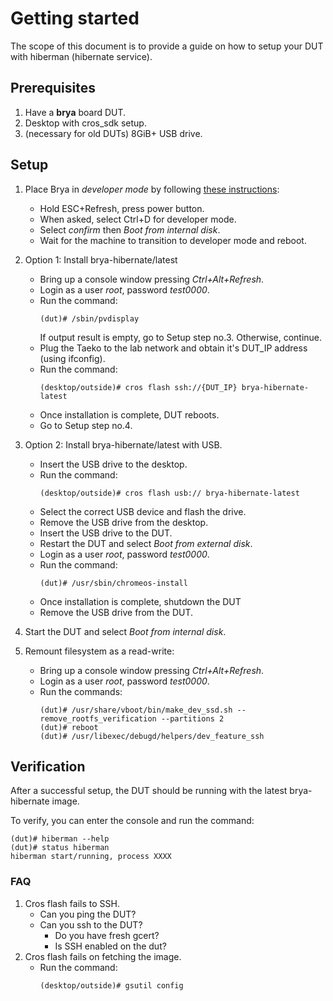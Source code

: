 # Getting started

The scope of this document is to provide a guide on how to setup your DUT with
hiberman (hibernate service).

## Prerequisites

1. Have a **brya** board DUT.
1. Desktop with cros_sdk setup.
1. (necessary for old DUTs) 8GiB+ USB drive.

## Setup
1. Place Brya in *developer mode* by following [these instructions](https://chromium.googlesource.com/chromiumos/docs/+/main/debug_buttons.md#firmware-keyboard-interface):
    * Hold ESC+Refresh, press power button.
    * When asked, select Ctrl+D for developer mode.
    * Select *confirm* then *Boot from internal disk*.
    * Wait for the machine to transition to developer mode and reboot.

1. Option 1: Install brya-hibernate/latest
    * Bring up a console window pressing *Ctrl+Alt+Refresh*.
    * Login as a user *root*, password *test0000*.
    * Run the command:
      ```
      (dut)# /sbin/pvdisplay
      ```
      If output result is empty, go to Setup step no.3. Otherwise, continue.
    * Plug the Taeko to the lab network and obtain it's DUT_IP address
      (using ifconfig).
    * Run the command:
      ```
      (desktop/outside)# cros flash ssh://{DUT_IP} brya-hibernate-latest
      ```
    * Once installation is complete, DUT reboots.
    * Go to Setup step no.4.

1. Option 2: Install brya-hibernate/latest with USB.
    * Insert the USB drive to the desktop.
    * Run the command:
      ```
      (desktop/outside)# cros flash usb:// brya-hibernate-latest
      ```
    * Select the correct USB device and flash the drive.
    * Remove the USB drive from the desktop.
    * Insert the USB drive to the DUT.
    * Restart the DUT and select *Boot from external disk*.
    * Login as a user *root*, password *test0000*.
    * Run the command:
      ```
      (dut)# /usr/sbin/chromeos-install
      ```
    * Once installation is complete, shutdown the DUT
    * Remove the USB drive from the DUT.

1. Start the DUT and select *Boot from internal disk*.

1. Remount filesystem as a read-write:
    * Bring up a console window pressing *Ctrl+Alt+Refresh*.
    * Login as a user *root*, password *test0000*.
    * Run the commands:
      ```
      (dut)# /usr/share/vboot/bin/make_dev_ssd.sh --remove_rootfs_verification --partitions 2
      (dut)# reboot
      (dut)# /usr/libexec/debugd/helpers/dev_feature_ssh
      ```

## Verification

After a successful setup, the DUT should be running with the latest
brya-hibernate image.

To verify, you can enter the console and run the command:
```
(dut)# hiberman --help
(dut)# status hiberman
hiberman start/running, process XXXX
```

### FAQ

1. Cros flash fails to SSH.
    * Can you ping the DUT?
    * Can you ssh to the DUT?
        * Do you have fresh gcert?
        * Is SSH enabled on the dut?
1. Cros flash fails on fetching the image.
    * Run the command:
      ```
      (desktop/outside)# gsutil config
      ```
